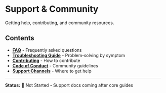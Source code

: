 # Support & Community

Getting help, contributing, and community resources.

## Contents

- **[FAQ](faq.md)** - Frequently asked questions
- **[Troubleshooting Guide](troubleshooting.md)** - Problem-solving by symptom
- **[Contributing](contributing.md)** - How to contribute
- **[Code of Conduct](code-of-conduct.md)** - Community guidelines
- **[Support Channels](support-channels.md)** - Where to get help

---

**Status:** 🔴 Not Started - Support docs coming after core guides
